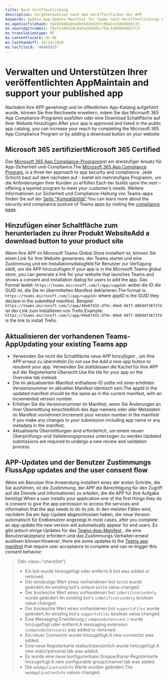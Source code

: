 ```yaml
---
title: Nach Veröffentlichung
description: Vorgehensweisen nach dem Veröffentlichen der APP
keywords: Update-App-Update-Manifest für Teams nach Veröffentlichungs Update Zertifizierung
ms.openlocfilehash: 58e81688ab9a8b55d2b035fc9b43cb58dddb6133
ms.sourcegitcommit: 25afe104d10c9a6a2849decf5ec1d08969d827c3
ms.translationtype: MT
ms.contentlocale: de-DE
ms.lasthandoff: 10/14/2020
ms.locfileid: "48465915"
---
```

# <a name="maintain-and-support-your-published-app"></a><span data-ttu-id="e4036-104">Verwalten und Unterstützen Ihrer veröffentlichten App</span><span class="sxs-lookup"><span data-stu-id="e4036-104">Maintain and support your published app</span></span> 

<span data-ttu-id="e4036-105">Nachdem Ihre APP genehmigt und im öffentlichen App-Katalog aufgeführt wurde, können Sie Ihre Reichweite erweitern, indem Sie das Microsoft 365 App Compliance-Programm ausfüllen oder eine Download Schaltfläche auf Ihrer Website hinzufügen.</span><span class="sxs-lookup"><span data-stu-id="e4036-105">After your app is approved and listed in the public app catalog, you can increase your reach by completing the Microsoft 365 App Compliance Program or by adding a download button on your website.</span></span>

## <a name="microsoft-365-certified"></a><span data-ttu-id="e4036-106">Microsoft 365 zertifiziert</span><span class="sxs-lookup"><span data-stu-id="e4036-106">Microsoft 365 Certified</span></span>

<span data-ttu-id="e4036-107">Das [Microsoft 365 App Compliance-Programm](./application-certification.md)ist ein dreistufiger Ansatz für App-Sicherheit und-Compliance.</span><span class="sxs-lookup"><span data-stu-id="e4036-107">The [Microsoft 365 App Compliance Program](./application-certification.md), is a three tier approach to app security and compliance.</span></span> <span data-ttu-id="e4036-108">Jede Schicht baut auf dem nächsten auf – bietet ein mehrstufiges Programm, um die Anforderungen Ihrer Kunden zu erfüllen.</span><span class="sxs-lookup"><span data-stu-id="e4036-108">Each tier builds upon the next – offering a layered program to meet your customer’s needs.</span></span> <span data-ttu-id="e4036-109">Weitere Informationen zur Sicherheit und Compliance-Haltung von Teams-apps finden Sie auf der [Seite "Kompatibilität"](https://docs.microsoft.com/microsoft-365-app-certification/teams/teams-apps).</span><span class="sxs-lookup"><span data-stu-id="e4036-109">You can learn more about the security and compliance posture of Teams apps by visiting the [compliance page](https://docs.microsoft.com/microsoft-365-app-certification/teams/teams-apps).</span></span>

## <a name="add-a-download-button-to-your-product-site"></a><span data-ttu-id="e4036-110">Hinzufügen einer Schaltfläche zum herunterladen zu ihrer Produkt Website</span><span class="sxs-lookup"><span data-stu-id="e4036-110">Add a download button to your product site</span></span>

<span data-ttu-id="e4036-111">Wenn Ihre APP im Microsoft Teams Global Store installiert ist, können Sie einen Link für Ihre Website generieren, der Teams startet und eine Zustimmung und ein Installationsdialogfeld für Benutzer zur Verfügung stellt, um die APP hinzuzufügen.</span><span class="sxs-lookup"><span data-stu-id="e4036-111">If your app is in the Microsoft Teams global store, you can generate a link for your website that launches Teams and shows a consent and installation dialog for users to add the app.</span></span>
<span data-ttu-id="e4036-112">Das Format lautet:  `https://teams.microsoft.com/l/app/<appId>` wobei die ID die GUID ist, die Sie im übermittelten Manifest deklarieren.</span><span class="sxs-lookup"><span data-stu-id="e4036-112">The format is:  `https://teams.microsoft.com/l/app/<appId>` where appID is the GUID they declare in the submitted manifest.</span></span>
<span data-ttu-id="e4036-113">Beispiel: `https://teams.microsoft.com/l/app/49e6f432-d79c-49e8-94f7-89b94f3672fd` ist der Link zum Installieren von Trello.</span><span class="sxs-lookup"><span data-stu-id="e4036-113">Example: `https://teams.microsoft.com/l/app/49e6f432-d79c-49e8-94f7-89b94f3672fd` is the link to install Trello.</span></span>

## <a name="updating-your-existing-teams-app"></a><span data-ttu-id="e4036-114">Aktualisieren der vorhandenen Teams-App</span><span class="sxs-lookup"><span data-stu-id="e4036-114">Updating your existing Teams app</span></span>

* <span data-ttu-id="e4036-115">Verwenden Sie nicht die Schaltfläche *neue APP hinzufügen* , um Ihre APP erneut zu übermitteln.</span><span class="sxs-lookup"><span data-stu-id="e4036-115">Do not use the *Add a new app* button to resubmit your app.</span></span> <span data-ttu-id="e4036-116">Verwenden Sie stattdessen die Kachel für Ihre APP auf der Registerkarte Übersicht.</span><span class="sxs-lookup"><span data-stu-id="e4036-116">Use the tile for your app on the Overview tab instead.</span></span>
* <span data-ttu-id="e4036-117">Die im aktualisierten Manifest enthaltene-ID sollte mit einer erhöhten Versionsnummer im aktuellen Manifest identisch sein.</span><span class="sxs-lookup"><span data-stu-id="e4036-117">The appId in the updated manifest should be the same as in the current manifest, with an incremented version number.</span></span>
* <span data-ttu-id="e4036-118">Erhöhen Sie die Versionsnummer im Manifest, wenn Sie Änderungen an ihrer Übermittlung einschließlich des App-namens oder aller Metadaten im Manifest vornehmen.</span><span class="sxs-lookup"><span data-stu-id="e4036-118">Increment your version number in the manifest if you make any changes to your submission including app name or any metadata in the manifest.</span></span>
* <span data-ttu-id="e4036-119">Aktualisierte Übermittlungen sind erforderlich, um einem neuen Überprüfungs-und Validierungsprozess unterzogen zu werden.</span><span class="sxs-lookup"><span data-stu-id="e4036-119">Updated submissions are required to undergo a new review and validation process.</span></span>

## <a name="app-updates-and-the-user-consent-flow"></a><span data-ttu-id="e4036-120">APP-Updates und der Benutzer Zustimmungs Fluss</span><span class="sxs-lookup"><span data-stu-id="e4036-120">App updates and the user consent flow</span></span>

<span data-ttu-id="e4036-121">Wenn ein Benutzer Ihre Anwendung installiert eines der ersten Schritte, die Sie ausführen, ist die Zustimmung, der APP die Berechtigung für den Zugriff auf die Dienste und Informationen zu erteilen, die die APP für Ihre Aufgabe benötigt.</span><span class="sxs-lookup"><span data-stu-id="e4036-121">When a user installs your application one of the first things they do is consent to give the app permission to access the services and information that the app needs to do its job.</span></span> <span data-ttu-id="e4036-122">In den meisten Fällen wird, nachdem Sie ein App-Update abgeschlossen haben, die neue Version automatisch für Endbenutzer angezeigt.</span><span class="sxs-lookup"><span data-stu-id="e4036-122">In most cases, after you complete an app update the new version will automatically appear for end users.</span></span> <span data-ttu-id="e4036-123">Es gibt jedoch einige Updates für das [Teams-App-Manifest](../../../../resources/schema/manifest-schema.md) , die eine Benutzerakzeptanz erfordern und das Zustimmungs Verhalten erneut auslösen können:</span><span class="sxs-lookup"><span data-stu-id="e4036-123">However, there are some updates to the [Teams app manifest](../../../../resources/schema/manifest-schema.md) that require user acceptance to complete and can re-trigger this consent behavior:</span></span>

 >[!div class="checklist"]
>
> * <span data-ttu-id="e4036-124">Ein bot wurde hinzugefügt oder entfernt.</span><span class="sxs-lookup"><span data-stu-id="e4036-124">A bot was added or removed.</span></span>
> * <span data-ttu-id="e4036-125">Der eindeutige Wert eines vorhandenen bot `botId` wurde geändert.</span><span class="sxs-lookup"><span data-stu-id="e4036-125">An existing bot's unique `botId` value changed.</span></span>
> * <span data-ttu-id="e4036-126">Der boolesche Wert eines vorhandenen bot `isNotificationOnly` wurde geändert.</span><span class="sxs-lookup"><span data-stu-id="e4036-126">An existing bot's `isNotificationOnly` boolean value changed.</span></span>
> * <span data-ttu-id="e4036-127">Der boolesche Wert eines vorhandenen bot `supportsFiles` wurde geändert.</span><span class="sxs-lookup"><span data-stu-id="e4036-127">An existing bot's `supportsFiles` boolean value changed.</span></span>
> * <span data-ttu-id="e4036-128">Eine Messaging Erweiterung ( `composeExtensions` ) wurde hinzugefügt oder entfernt.</span><span class="sxs-lookup"><span data-stu-id="e4036-128">A messaging extension (`composeExtensions`) was added or removed.</span></span>
> * <span data-ttu-id="e4036-129">Ein neuer Connector wurde hinzugefügt.</span><span class="sxs-lookup"><span data-stu-id="e4036-129">A new connector was added.</span></span>
> * <span data-ttu-id="e4036-130">Eine neue Registerkarte statisch/persönlich wurde hinzugefügt.</span><span class="sxs-lookup"><span data-stu-id="e4036-130">A new static/personal tab was added.</span></span>
> * <span data-ttu-id="e4036-131">Es wurde eine neue konfigurierbare Gruppe/Kanal-Registerkarte hinzugefügt.</span><span class="sxs-lookup"><span data-stu-id="e4036-131">A new configurable group/channel tab was added.</span></span>
> * <span data-ttu-id="e4036-132">Die `webApplicationInfo` Werte wurden geändert.</span><span class="sxs-lookup"><span data-stu-id="e4036-132">The `webApplicationInfo` values changed.</span></span>
>
